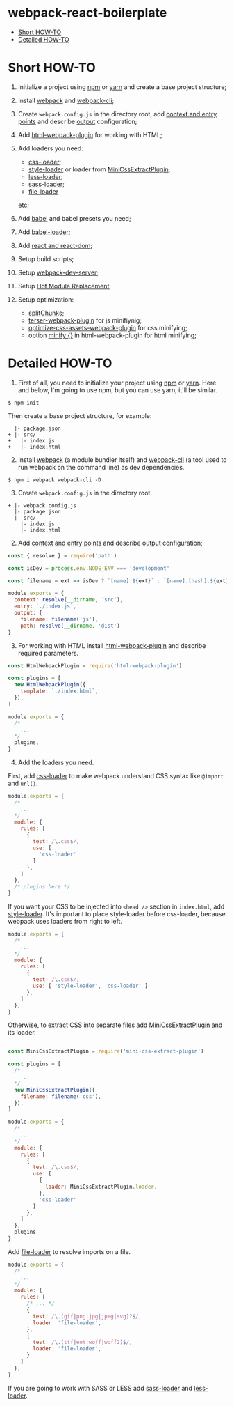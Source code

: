 # webpack-react-boilerplate

- [Short HOW-TO](#short-how-to)
- [Detailed HOW-TO](#detailed-how-to)

# Short HOW-TO
1.  Initialize a project using [npm](https://docs.npmjs.com/cli/init/) or [yarn](https://classic.yarnpkg.com/ru/docs/cli/init/) and create a base project structure;
2.  Install [webpack](https://github.com/webpack/webpack/) and [webpack-cli](https://github.com/webpack/webpack-cli/);
3.  Create `webpack.config.js` in the directory root, add [context and entry points](https://webpack.js.org/configuration/entry-context/) and describe [output](https://webpack.js.org/configuration/output/) configuration;
4.  Add [html-webpack-plugin](https://github.com/jantimon/html-webpack-plugin) for working with HTML;
5.  Add loaders you need:
    -	[css-loader](https://github.com/webpack-contrib/css-loader);
    -	[style-loader](https://github.com/webpack-contrib/style-loader) or loader from [MiniCssExtractPlugin](https://github.com/webpack-contrib/mini-css-extract-plugin);
    -   [less-loader](https://github.com/webpack-contrib/less-loader);
    -   [sass-loader](https://github.com/webpack-contrib/sass-loader);
    -   [file-loader](https://github.com/webpack-contrib/file-loader)
    
    etc;
6.  Add [babel](https://babeljs.io/docs/en/usage) and babel presets you need;
7.  Add [babel-loader](https://github.com/babel/babel-loader);
8.  Add [react and react-dom](https://github.com/facebook/react);
9.  Setup build scripts;
10. Setup [webpack-dev-server](https://webpack.js.org/configuration/dev-server/);
11. Setup [Hot Module Replacement](https://webpack.js.org/concepts/hot-module-replacement/);
12. Setup optimization:
    -    [splitChunks](https://webpack.js.org/configuration/optimization/);
    -    [terser-webpack-plugin](https://github.com/webpack-contrib/terser-webpack-plugin) for js minifiynig;
    -    [optimize-css-assets-webpack-plugin](https://github.com/NMFR/optimize-css-assets-webpack-plugin) for css minifying;
    -    option [minify {}](https://github.com/jantimon/html-webpack-plugin#minification) in html-webpack-plugin for html minifying;

# Detailed HOW-TO
1.  First of all, you need to initialize your project using [npm](https://docs.npmjs.com/cli/init/) or [yarn](https://classic.yarnpkg.com/ru/docs/cli/init/). Here and below, I'm going to use npm, but you can use yarn, it'll be similar.
```shell script
$ npm init
```
Then create a base project structure, for example:
```
  |- package.json
+ |- src/
+   |- index.js
+   |- index.html
```
2.  Install [webpack](https://github.com/webpack/webpack/) (a module bundler itself) and [webpack-cli](https://github.com/webpack/webpack-cli/) (a tool used to run webpack on the command line) as dev dependencies.
```shell script
$ npm i webpack webpack-cli -D
```
3.  Create `webpack.config.js` in the directory root.
```
+ |- webpack.config.js
  |- package.json
  |- src/
    |- index.js
    |- index.html
```
2.  Add [context and entry points](https://webpack.js.org/configuration/entry-context/) and describe [output](https://webpack.js.org/configuration/output/) configuration; 
```js
const { resolve } = require('path')

const isDev = process.env.NODE_ENV === 'development'

const filename = ext => isDev ? `[name].${ext}` : `[name].[hash].${ext}`

module.exports = {
  context: resolve(__dirname, 'src'),
  entry: `./index.js`,
  output: {
    filename: filename('js'),
    path: resolve(__dirname, 'dist')
}
```
3.  For working with HTML install [html-webpack-plugin](https://github.com/jantimon/html-webpack-plugin) and describe required parameters.
```js
const HtmlWebpackPlugin = require('html-webpack-plugin')

const plugins = [
  new HtmlWebpackPlugin({
    template: `./index.html`,
  }),
]

module.exports = {
  /*
    ...
  */
  plugins,
}
```
4. Add the loaders you need.

First, add [css-loader](https://github.com/webpack-contrib/css-loader) to make webpack understand CSS syntax like `@import` and `url()`.

```js
module.exports = {
  /*
    ...
  */
  module: {
    rules: [
      {
        test: /\.css$/,
        use: [
          'css-loader'
        ]
      },
    ]
  },
  /* plugins here */
}
```
If you want your CSS to be injected into `<head />` section in `index.html`, add [style-loader](https://github.com/webpack-contrib/style-loader).
It's important to place style-loader before css-loader, because webpack uses loaders from right to left.
```js
module.exports = {
  /*
    ...
  */
  module: {
    rules: [
      {
        test: /\.css$/,
        use: [ 'style-loader', 'css-loader' ]
      },
    ]
  },
}
```
Otherwise, to extract CSS into separate files add [MiniCssExtractPlugin](https://github.com/webpack-contrib/mini-css-extract-plugin) and its loader.

```js

const MiniCssExtractPlugin = require('mini-css-extract-plugin')

const plugins = [
  /*
    ...
  */
  new MiniCssExtractPlugin({
    filename: filename('css'),
  }),
]

module.exports = {
  /*
    ... 
  */
  module: {
    rules: [
      {
        test: /\.css$/,
        use: [
          {
            loader: MiniCssExtractPlugin.loader,
          },
          'css-loader'
        ]
      },
    ]
  },
  plugins
}
```
Add [file-loader](https://github.com/webpack-contrib/file-loader) to resolve imports on a file.
```js
module.exports = {
  /* 
    ... 
  */
  module: {
    rules: [
      /* ... */
      {
        test: /\.(gif|png|jpg|jpeg|svg)?$/,
        loader: 'file-loader',
      },
      {
        test: /\.(ttf|eot|woff|woff2)$/,
        loader: 'file-loader',
      }
    ]
  },
}
```
If you are going to work with SASS or LESS add [sass-loader](https://github.com/webpack-contrib/sass-loader) and [less-loader](https://github.com/webpack-contrib/less-loader).

